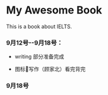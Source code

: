 # My Awesome Book

This is a book about IELTS.

### 9月12号--9月18号：

* writing 部分准备完成

* 图标写作（顾家北）看完背完


### 9月18号

